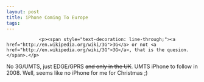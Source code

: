 ```yaml
---
layout: post
title: iPhone Coming To Europe
tags:
---
```



                <p><span style="text-decoration: line-through;"><a href="http://en.wikipedia.org/wiki/3G">3G</a> or not <a href="http://en.wikipedia.org/wiki/3G">3G</a>, that is the quesion.</span>.</p>
<p>No 3G/UMTS, just EDGE/GPRS <span style="text-decoration: line-through;">and only in the UK</span>. UMTS iPhone to follow in 2008. Well, seems like no iPhone for me for Christmas ;)</p>
